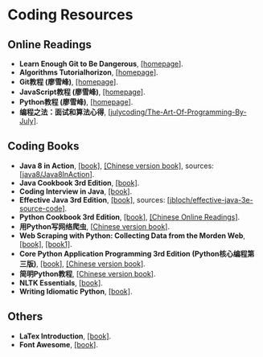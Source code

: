 # Coding Resources

## Online Readings
- **Learn Enough Git to Be Dangerous**, [[homepage]](https://www.learnenough.com/git-tutorial).
- **Algorithms Tutorialhorizon**, [[homepage]](https://algorithms.tutorialhorizon.com).
- **Git教程 (廖雪峰)**, [[homepage]](https://www.liaoxuefeng.com/wiki/0013739516305929606dd18361248578c67b8067c8c017b000).
- **JavaScript教程 (廖雪峰)**, [[homepage]](https://www.liaoxuefeng.com/wiki/001434446689867b27157e896e74d51a89c25cc8b43bdb3000).
- **Python教程 (廖雪峰)**, [[homepage]](https://www.liaoxuefeng.com/wiki/0014316089557264a6b348958f449949df42a6d3a2e542c000).
- **编程之法：面试和算法心得**, [[julycoding/The-Art-Of-Programming-By-July]](https://github.com/julycoding/The-Art-Of-Programming-By-July).

## Coding Books
- **Java 8 in Action**, [[book]](https://github.com/abhijit838/ebooks/blob/master/Java-8-in-Action-Lambdas-Streams-Raoul-Gabriel-Urma%28www-ebook-dl-com%29%28www.ebook-dl.com%29.pdf), [[Chinese version book]](https://github.com/songhuiqing/book/blob/master/Java%208实战.pdf), sources: [[java8/Java8InAction]](https://github.com/java8/Java8InAction).
- **Java Cookbook 3rd Edition**, [[book]](https://repo.zenk-security.com/Programmation/Java_Cookbook.pdf).
- **Coding Interview in Java**, [[book]](https://www.programcreek.com/wp-content/uploads/2012/11/coding-interview-6.pdf).
- **Effective Java 3rd Edition**, [[book]](https://github.com/GianfrancoMS/Books/blob/master/Java/Effective%20Java%20%283rd%20Edition%29.pdf), sources: [[jbloch/effective-java-3e-source-code]](https://github.com/jbloch/effective-java-3e-source-code).
- **Python Cookbook 3rd Edition**, [[book]](https://d.cxcore.net/Python/Python_Cookbook_3rd_Edition.pdf), [[Chinese Online Readings]](http://python3-cookbook.readthedocs.io/zh_CN/latest/index.html).
- **用Python写网络爬虫**, [[Chinese version book]](http://sufuq.com/books/python/用Python写网络爬虫.pdf).
- **Web Scraping with Python: Collecting Data from the Morden Web**, [[book]](https://yanfei.site/docs/dpsa/references/PyWebScrapingBook.pdf), [[book1]](http://index-of.es/Varios/Ryan%20Mitchell-Web%20Scraping%20with%20Python_%20Collecting%20Data%20from%20the%20Modern%20Web-O%27Reilly%20Media%20%282015%29.pdf).
- **Core Python Application Programming 3rd Edition (Python核心编程第三版)**, [[book]](http://ptgmedia.pearsoncmg.com/images/9780132678209/samplepages/0132678209.pdf), [[Chinese version book]](https://github.com/skymyyang/dzbook/blob/master/Python核心编程第三版中文版.pdf).
- **简明Python教程**, [[Chinese version book]](http://www.old.cuhk.edu.cn/library/dw/tg/il/Python_shen.pdf).
- **NLTK Essentials**, [[book]](https://github.com/shivamms/books/blob/master/nlp/NLTK%20Essentials.pdf).
- **Writing Idiomatic Python**, [[book]](http://downloads.niceware.com/TECH-pdf/PythonStyle-Writing_idiomatic_python_3.pdf).

## Others
- **LaTex Introduction**, [[book]](/Documents/LaTex%20Intro.pdf).
- **Font Awesome**, [[book]](/Documents/FontAwesome.pdf).